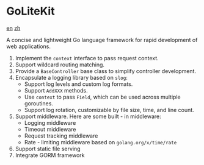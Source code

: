 # GoLiteKit

[en](readme.md) [zh](readme.zh.md)

A concise and lightweight Go language framework for rapid development of web applications.

1. Implement the `context` interface to pass request context.
2. Support wildcard routing matching.
3. Provide a `BaseController` base class to simplify controller development.
4. Encapsulate a logging library based on `slog`:
    - Support log levels and custom log formats.
    - Support `AddXXX` methods.
    - Use `context` to pass `Field`, which can be used across multiple goroutines.
    - Support log rotation, customizable by file size, time, and line count.
5. Support middleware. Here are some built - in middleware:
    - Logging middleware
    - Timeout middleware
    - Request tracking middleware
    - Rate - limiting middleware based on `golang.org/x/time/rate`
6. Support static file serving
7. Integrate GORM framework